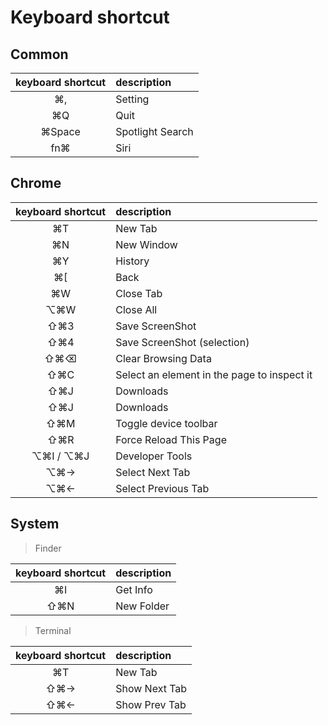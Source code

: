 # Keyboard shortcut

## Common

| keyboard shortcut | description |
|:---:|:---|
|⌘,|Setting|
|⌘Q|Quit|
|⌘Space|Spotlight Search|
|fn⌘|Siri|

## Chrome

| keyboard shortcut | description |
|:---:|:---|
|⌘T|New Tab|
|⌘N|New Window|
|⌘Y|History|
|⌘[|Back|
|⌘W|Close Tab|
|⌥⌘W|Close All|
|⇧⌘3|Save ScreenShot|
|⇧⌘4|Save ScreenShot (selection)|
|⇧⌘⌫|Clear Browsing Data|
|⇧⌘C|Select an element in the page to inspect it|
|⇧⌘J|Downloads|
|⇧⌘J|Downloads|
|⇧⌘M|Toggle device toolbar|
|⇧⌘R|Force Reload This Page|
|⌥⌘I / ⌥⌘J|Developer Tools|
|⌥⌘→|Select Next Tab|
|⌥⌘←|Select Previous Tab|

## System

> Finder

| keyboard shortcut | description |
|:---:|:---|
|⌘I|Get Info|
|⇧⌘N|New Folder|

> Terminal

| keyboard shortcut | description |
|:---:|:---|
|⌘T|New Tab|
|⇧⌘→|Show Next Tab|
|⇧⌘←|Show Prev Tab|
